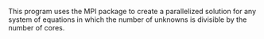 This program uses the MPI package to create a parallelized solution for any system of equations in which the number of unknowns is divisible by the number of cores.